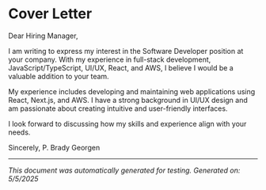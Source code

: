 # Cover Letter

Dear Hiring Manager,

I am writing to express my interest in the Software Developer position at your company. With my experience in full-stack development, JavaScript/TypeScript, UI/UX, React, and AWS, I believe I would be a valuable addition to your team.

My experience includes developing and maintaining web applications using React, Next.js, and AWS. I have a strong background in UI/UX design and am passionate about creating intuitive and user-friendly interfaces.

I look forward to discussing how my skills and experience align with your needs.

Sincerely,
P. Brady Georgen

---

*This document was automatically generated for testing.*
*Generated on: 5/5/2025*